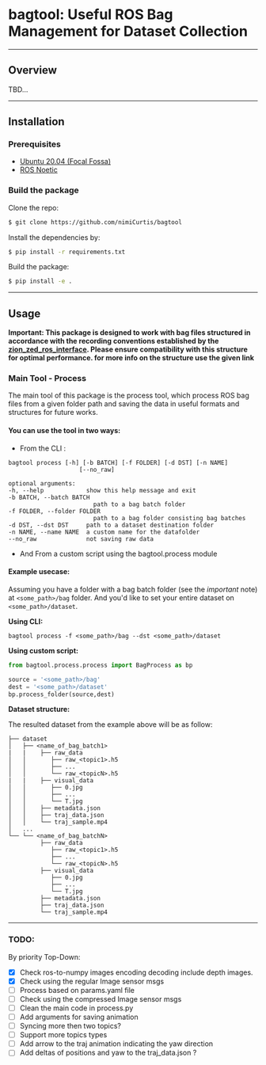 # bagtool: Useful ROS Bag Management for Dataset Collection

--- 

## Overview

TBD...

---

## Installation

### Prerequisites

- [Ubuntu 20.04 (Focal Fossa)](https://releases.ubuntu.com/focal/)
- [ROS Noetic](https://wiki.ros.org/noetic/Installation/Ubuntu)

### Build the package

Clone the repo:

```bash
$ git clone https://github.com/nimiCurtis/bagtool
```

Install the dependencies by:

```bash
$ pip install -r requirements.txt 
```

Build the package:
```bash
$ pip install -e . 
```

---

## Usage

**Important: This package is designed to work with bag files structured in accordance with the recording conventions established by the [zion_zed_ros_interface](https://github.com/nimiCurtis/zion_zed_ros_interface). Please ensure compatibility with this structure for optimal performance. for more info on the structure use the given link**

### Main Tool - Process

The main tool of this package is the process tool, which process ROS bag files from a given folder path and saving the data in useful formats and structures for future works.

#### You can use the tool in two ways:

- From the CLI : 



<!-- #### Using from the command-line -->
    bagtool process [-h] [-b BATCH] [-f FOLDER] [-d DST] [-n NAME]
                        [--no_raw]

    optional arguments:
    -h, --help            show this help message and exit
    -b BATCH, --batch BATCH
                            path to a bag batch folder
    -f FOLDER, --folder FOLDER
                            path to a bag folder consisting bag batches
    -d DST, --dst DST     path to a dataset destination folder
    -n NAME, --name NAME  a custom name for the datafolder
    --no_raw              not saving raw data


- And From a custom script using the bagtool.process module 

#### Example usecase:

Assuming you have a folder with a bag batch folder (see the *important* note) at `<some_path>/bag` folder. And you'd like to set your entire dataset on `<some_path>/dataset`. 

**Using CLI:**
<!-- #### Using from the command-line -->
    bagtool process -f <some_path>/bag --dst <some_path>/dataset

**Using custom script:**
```python
from bagtool.process.process import BagProcess as bp

source = '<some_path>/bag'
dest = '<some_path>/dataset'
bp.process_folder(source,dest)
```

**Dataset structure:**

The resulted dataset from the example above will be as follow:


```
├── dataset
│   ├── <name_of_bag_batch1>
|   |    ├── raw_data
│   │       ├── raw_<topic1>.h5
│   │       ├── ...
│   │       └── raw_<topicN>.h5
|   |    ├── visual_data
│   │       ├── 0.jpg
│   │       ├── ...
│   │       └── T.jpg
│   │    ├── metadata.json
│   │    ├── traj_data.json
│   │    └── traj_sample.mp4
│   ...
└── └── <name_of_bag_batchN>
         ├── raw_data
            ├── raw_<topic1>.h5
            ├── ...
            └── raw_<topicN>.h5
         ├── visual_data
            ├── 0.jpg
            ├── ...
            └── T.jpg
         ├── metadata.json
         ├── traj_data.json
         └── traj_sample.mp4
```  

---

### TODO: 
By priority Top-Down:

- [x] Check ros-to-numpy images encoding decoding include depth images.
- [x] Check using the regular Image sensor msgs
- [ ] Process based on params.yaml file
- [ ] Check using the compressed Image sensor msgs
- [ ] Clean the main code in process.py
- [ ] Add arguments for saving animation
- [ ] Syncing more then two topics?
- [ ] Support more topics types
- [ ] Add arrow to the traj animation indicating the yaw direction
- [ ] Add deltas of positions and yaw to the traj_data.json ? 
